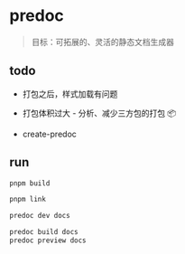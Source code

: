 # predoc
> 目标：可拓展的、灵活的静态文档生成器

## todo
- 打包之后，样式加载有问题
- 打包体积过大 - 分析、减少三方包的打包 📦

- create-predoc

## run
```bash
pnpm build

pnpm link

predoc dev docs

predoc build docs
predoc preview docs
```
